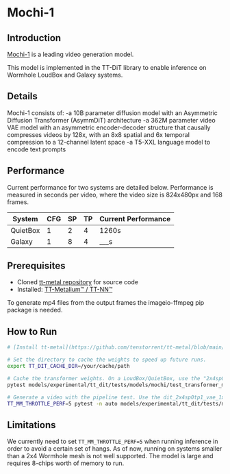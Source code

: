 # Mochi-1

## Introduction

[Mochi-1](https://huggingface.co/genmo/mochi-1-preview) is a leading video generation model.

This model is implemented in the TT-DiT library to enable inference on Wormhole LoudBox and Galaxy systems.


## Details

Mochi-1 consists of:
 -a 10B parameter diffusion model with an Asymmetric Diffusion Transformer (AsymmDiT) architecture
 -a 362M parameter video VAE model with an asymmetric encoder-decoder structure that causally compresses videos by 128x, with an 8x8 spatial and 6x temporal compression to a 12-channel latent space
 -a T5-XXL language model to encode text prompts


## Performance

Current performance for two systems are detailed below. Performance is measured in seconds per video, where the video size is 824x480px and 168 frames.

| System    | CFG | SP | TP | Current Performance |
|-----------|-----|----|----|---------------------|
| QuietBox  | 1   | 2  | 4  | 1260s               |
| Galaxy    | 1   | 8  | 4  | ___s                |



## Prerequisites

- Cloned [tt-metal repository](https://github.com/tenstorrent/tt-metal) for source code
- Installed: [TT-Metalium™ / TT-NN™](https://github.com/tenstorrent/tt-metal/blob/main/INSTALLING.md)

To generate mp4 files from the output frames the imageio-ffmpeg pip package is needed.


## How to Run

```bash
# [Install tt-metal](https://github.com/tenstorrent/tt-metal/blob/main/INSTALLING.md)

# Set the directory to cache the weights to speed up future runs.
export TT_DIT_CACHE_DIR=/your/cache/path

# Cache the transformer weights. On a LoudBox/QuietBox, use the "2x4sp0tp1" option. On Galaxy, use the "4x8sp1tp0" option.
pytest models/experimental/tt_dit/tests/models/mochi/test_transformer_mochi.py::test_mochi_transformer_model_caching -k "2x4sp0tp1"

# Generate a video with the pipeline test. Use the dit_2x4sp0tp1_vae_1x8sp0tp1 option on 8-chip systems and 4x8sp1tp0 on 32-chip systems.
TT_MM_THROTTLE_PERF=5 pytest -n auto models/experimental/tt_dit/tests/models/mochi/test_pipeline_mochi.py -k "dit_2x4sp0tp1_vae_1x8sp0tp1"
```

## Limitations

We currently need to set `TT_MM_THROTTLE_PERF=5` when running inference in order to avoid a certain set of hangs.
As of now, running on systems smaller than a 2x4 Wormhole mesh is not well supported. The model is large and requires 8-chips worth of memory to run.

